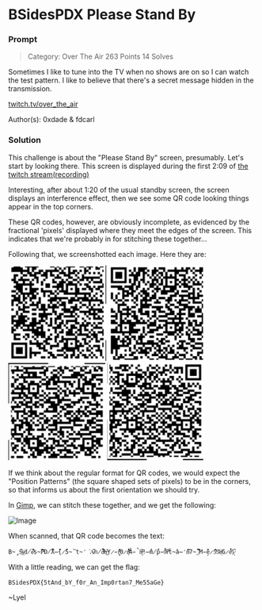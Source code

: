 # BSidesPDX Please Stand By

### Prompt

> Category: Over The Air
> 263 Points
> 14 Solves

Sometimes I like to tune into the TV when no shows are on so I can watch the test pattern. I like to believe that there's a secret message hidden in the transmission.

[twitch.tv/over_the_air](https://twitch.tv/over_the_air)

Author(s): 0xdade & fdcarl

### Solution

This challenge is about the "Please Stand By" screen, presumably. Let's start by looking there. This screen is displayed during the first 2:09 of [the twitch stream(recording)](https://youtu.be/_QgPMyRBBKM)

Interesting, after about 1:20 of the usual standby screen, the screen displays an interference effect, then we see some QR code looking things appear in the top corners. 

These QR codes, however, are obviously incomplete, as evidenced by the fractional 'pixels' displayed where they meet the edges of the screen. This indicates that we're probably in for stitching these together...

Following that, we screenshotted each image. Here they are:

![Image](bl.png)
![Image](tl.png)
![Image](br.png)
![Image](tr.png)

If we think about the regular format for QR codes, we would expect the "Position Patterns" (the square shaped sets of pixels) to be in the corners, so that informs us about the first orientation we should try.

In [Gimp](https://www.gimp.org/), we can stitch these together, and we get the following:

![Image](final-qr.png)

When scanned, that QR code becomes the text:

`B̴̡̋S̴̫͂i̷͎͘d̸̅́e̷͌̕s̴̓̈P̶͊̅D̸̑̽Ẍ̶́̑{̷̽́5̴̆͘t̴̒͘A̷͑͆n̸̏̈́d̴̶͗͂̄̑b̶͛͜Y̷̵̖̤̓̇f̵̽͛0̷̾̓r̸̵̛͎͝͝Ã̵̚n̸̶̮̏͑͒!̶́̔m̸̍̋p̵̊̇0̴̆͠r̵͂́ẗ̴̔a̶̒̽n̴̈́͒7̴̎̔_̸͆̾M̵̗̑ĕ̷̈́5̵̊͂5̴̊͂a̶͔͝G̷̉̕ë̸́͐}̷͉̚`

With a little reading, we can get the flag:

```
BSidesPDX{5tAnd_bY_f0r_An_Imp0rtan7_Me55aGe}
```

~Lyel